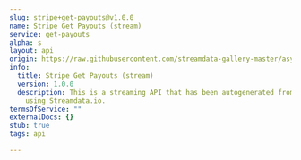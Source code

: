 ```yaml
---
slug: stripe+get-payouts@v1.0.0
name: Stripe Get Payouts (stream)
service: get-payouts
alpha: s
layout: api
origin: https://raw.githubusercontent.com/streamdata-gallery-master/asyncapi/master/_listings/stripe/stripe-get-payouts-stream-async.md
info:
  title: Stripe Get Payouts (stream)
  version: 1.0.0
  description: This is a streaming API that has been autogenerated from the Stripe
    using Streamdata.io.
termsOfService: ""
externalDocs: {}
stub: true
tags: api

---
```

